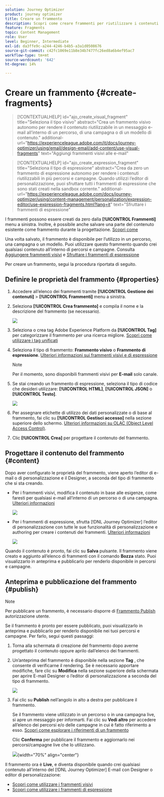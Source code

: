 ```yaml
---
solution: Journey Optimizer
product: journey optimizer
title: Creare un frammento
description: Scopri come creare frammenti per riutilizzare i contenuti nelle campagne e nei percorsi Journey Optimizer
feature: Fragments
topic: Content Management
role: User
level: Beginner, Intermediate
exl-id: da3ffe9c-a244-4246-b4b5-a3a1d0508676
source-git-commit: c42fc1069e11b8e34b7477fc26ed8a6b4ef95ac7
workflow-type: tm+mt
source-wordcount: '642'
ht-degree: 14%

---
```


# Creare un frammento {#create-fragments}

>[!CONTEXTUALHELP]
>id="ajo_create_visual_fragment"
>title="Seleziona il tipo visivo"
>abstract="Crea un frammento visivo autonomo per rendere il contenuto riutilizzabile in un messaggio e-mail all’interno di un percorso, di una campagna o di un modello di contenuto."
>additional-url="https://experienceleague.adobe.com/it/docs/journey-optimizer/using/email/design-email/add-content/use-visual-fragments" text="Aggiungi frammenti visivi alle e-mail"

>[!CONTEXTUALHELP]
>id="ajo_create_expression_fragment"
>title="Seleziona il tipo di espressione"
>abstract="Crea da zero un frammento di espressione autonomo per rendere i contenuti riutilizzabili in più percorsi e campagne. Quando utilizzi l’editor di personalizzazione, puoi sfruttare tutti i frammenti di espressione che sono stati creati nella sandbox corrente."
>additional-url="https://experienceleague.adobe.com/docs/journey-optimizer/using/content-management/personalization/expression-editor/use-expression-fragments.html?lang=it" text="Sfruttare i frammenti di espressione"

I frammenti possono essere creati da zero dalla **[!UICONTROL Frammenti]** menu a sinistra. Inoltre, è possibile anche salvare una parte del contenuto esistente come frammento durante la progettazione. [Scopri come](#save-as-fragment)

Una volta salvato, il frammento è disponibile per l’utilizzo in un percorso, una campagna o un modello. Puoi utilizzare questo frammento quando crei qualsiasi contenuto all’interno di percorsi e campagne. Consulta [Aggiungere frammenti visivi](../email/use-visual-fragments.md) e [Sfruttare i frammenti di espressione](../personalization/use-expression-fragments.md)

Per creare un frammento, segui la procedura riportata di seguito.

## Definire le proprietà del frammento {#properties}

1. Accedere all’elenco dei frammenti tramite **[!UICONTROL Gestione dei contenuti]** > **[!UICONTROL Frammenti]** menu a sinistra.

1. Seleziona **[!UICONTROL Crea frammento]** e compila il nome e la descrizione del frammento (se necessario).

   ![](assets/fragment-details.png)

1. Seleziona o crea tag Adobe Experience Platform da **[!UICONTROL Tag]** per categorizzare il frammento per una ricerca migliore. [Scopri come utilizzare i tag unificati](../start/search-filter-categorize.md#tags)

1. Seleziona il tipo di frammento: **Frammento visivo** o **Frammento di espressione**. [Ulteriori informazioni sui frammenti visivi e di espressione](../content-management/fragments.md#visual-expression)

   >[!NOTE]
   >
   >Per il momento, sono disponibili frammenti visivi per **E-mail** solo canale.

1. Se stai creando un frammento di espressione, seleziona il tipo di codice che desideri utilizzare: **[!UICONTROL HTML]**, **[!UICONTROL JSON]** o **[!UICONTROL Testo]**.

   ![](assets/fragment-expression-type.png)

1. Per assegnare etichette di utilizzo dei dati personalizzate o di base al frammento, fai clic su **[!UICONTROL Gestisci accesso]** nella sezione superiore dello schermo. [Ulteriori informazioni su OLAC (Object Level Access Control)](../administration/object-based-access.md).

1. Clic **[!UICONTROL Crea]** per progettare il contenuto del frammento.

## Progettare il contenuto del frammento {#content}

Dopo aver configurato le proprietà del frammento, viene aperto l’editor di e-mail o di personalizzazione e il Designer, a seconda del tipo di frammento che si sta creando.

* Per i frammenti visivi, modifica il contenuto in base alle esigenze, come faresti per qualsiasi e-mail all’interno di un percorso o di una campagna. [Ulteriori informazioni](../email/get-started-email-design.md)

  ![](assets/fragment-designer.png)

* Per i frammenti di espressione, sfrutta [!DNL Journey Optimizer] l’editor di personalizzazione con tutte le sue funzionalità di personalizzazione e authoring per creare i contenuti dei frammenti. [Ulteriori informazioni](../personalization/personalization-build-expressions.md)

  ![](assets/fragment-expression-editor.png)

Quando il contenuto è pronto, fai clic su **Salva** pulsante. Il frammento viene creato e aggiunto all’elenco di frammenti con il comando **Bozza** stato. Puoi visualizzarlo in anteprima e pubblicarlo per renderlo disponibile in percorsi e campagne.

## Anteprima e pubblicazione del frammento {#publish}

>[!NOTE]
>
>Per pubblicare un frammento, è necessario disporre di [Frammento Publish](../administration/ootb-product-profiles.md#content-library-manager) autorizzazione utente.

Se il frammento è pronto per essere pubblicato, puoi visualizzarlo in anteprima e pubblicarlo per renderlo disponibile nei tuoi percorsi e campagne. Per farlo, segui questi passaggi:

1. Torna alla schermata di creazione del frammento dopo averne progettato il contenuto oppure aprilo dall’elenco dei frammenti.

1. Un’anteprima del frammento è disponibile nella sezione **Tag** , che consente di verificarne il rendering. Se è necessario apportare modifiche, fare clic su **Modifica** nella sezione superiore della schermata per aprire E-mail Designer o l’editor di personalizzazione a seconda del tipo di frammento.

   ![](assets/fragment-preview.png)

1. Fai clic su **Publish** nell’angolo in alto a destra per pubblicare il frammento.

   Se il frammento viene utilizzato in un percorso o in una campagna live, si apre un messaggio per informarti. Fai clic su **Vedi altro** per accedere all’elenco dei percorsi e/o delle campagne in cui è fatto riferimento a esso. [Scopri come esplorare i riferimenti di un frammento](../content-management/manage-fragments.md#explore-references)

   Clic **Conferma** per pubblicare il frammento e aggiornarlo nei percorsi/campagne live che lo utilizzano.

   ![](assets/fragment-publish.png){width="70%" align="center"}

Il frammento ora è **Live**, e diventa disponibile quando crei qualsiasi contenuto all’interno del [!DNL Journey Optimizer] E-mail con Designer o editor di personalizzazione:

* [Scopri come utilizzare i frammenti visivi](../email/use-visual-fragments.md)
* [Scopri come utilizzare i frammenti di espressione](../personalization/use-expression-fragments.md)
